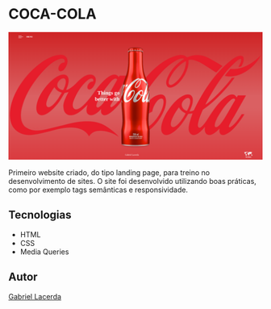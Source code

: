 # COCA-COLA
![](./img/coca_cola_preview.png)

Primeiro website criado, do tipo landing page, para treino no desenvolvimento de sites.
O site foi desenvolvido utilizando boas práticas, como por exemplo tags semânticas e responsividade.

## Tecnologias
* HTML
* CSS
* Media Queries

## Autor
[Gabriel Lacerda](<https://www.linkedin.com/in/gabriellacerda1005/>)
